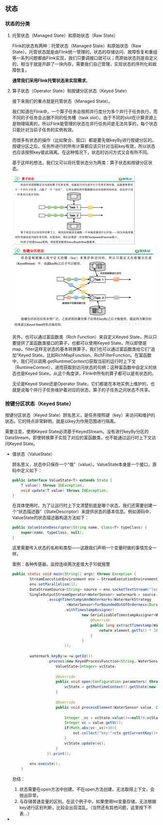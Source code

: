 ## 状态

### 状态的分类

1. 托管状态（Managed State）和原始状态（Raw State）

   Flink的状态有两种：托管状态（Managed State）和原始状态（Raw State）。托管状态就是由Flink统一管理的，状态的存储访问、故障恢复和重组等一系列问题都由Flink实现，我们只要调接口就可以；而原始状态则是自定义的，相当于就是开辟了一块内存，需要我们自己管理，实现状态的序列化和故障恢复。

   **通常我们采用Flink托管状态来实现需求**。

2. 算子状态（Operator State）和按键分区状态（Keyed State）

   接下来我们的重点就是托管状态（Managed State）。

   我们知道在Flink中，一个算子任务会按照并行度分为多个并行子任务执行，而不同的子任务会占据不同的任务槽（task slot）。由于不同的slot在计算资源上是物理隔离的，所以Flink能管理的状态在并行任务间是无法共享的，每个状态只能针对当前子任务的实例有效。

   而很多有状态的操作（比如聚合、窗口）都是要先做keyBy进行按键分区的。按键分区之后，任务所进行的所有计算都应该只针对当前key有效，所以状态也应该按照key彼此隔离。在这种情况下，状态的访问方式又会有所不同。

   基于这样的想法，我们又可以将托管状态分为两类：算子状态和按键分区状态。

   <img src="25状态.assets/image-20240807001109175.png" alt="image-20240807001109175" style="zoom:50%;" />

   <img src="25状态.assets/image-20240807001202109.png" alt="image-20240807001202109" style="zoom:50%;" />

   另外，也可以通过富函数类（Rich Function）来自定义Keyed State，所以只要提供了富函数类接口的算子，也都可以使用Keyed State。所以即使是map、filter这样无状态的基本转换算子，我们也可以通过富函数类给它们“追加”Keyed State。比如RichMapFunction、RichFilterFunction。在富函数中，我们可以调用.getRuntimeContext()获取当前的运行时上下文（RuntimeContext），进而获取到访问状态的句柄；这种富函数中自定义的状态也是Keyed State。从这个角度讲，Flink中所有的算子都可以是有状态的。

   无论是Keyed State还是Operator State，它们都是在本地实例上维护的，也就是说每个并行子任务维护着对应的状态，算子的子任务之间状态不共享。

### 按键分区状态（Keyed State）

按键分区状态（Keyed State）顾名思义，是任务按照键（key）来访问和维护的状态。它的特点非常鲜明，就是以key为作用范围进行隔离。

需要注意，使用Keyed State必须基于KeyedStream。没有进行keyBy分区的DataStream，即使转换算子实现了对应的富函数类，也不能通过运行时上下文访问Keyed State。

* 值状态（ValueState）

  顾名思义，状态中只保存一个“值”（value）。ValueState<T>本身是一个接口，源码中定义如下：

  ```java
  public interface ValueState<T> extends State {
      T value() throws IOException;
      void update(T value) throws IOException;
  }
  ```

  在具体使用时，为了让运行时上下文清楚到底是哪个状态，我们还需要创建一个“状态描述器”（StateDescriptor）来提供状态的基本信息。例如源码中，ValueState的状态描述器构造方法如下：

  ```java
  public ValueStateDescriptor(String name, Class<T> typeClass) {
      super(name, typeClass, null);
  }
  ```

  这里需要传入状态的名称和类型——这跟我们声明一个变量时做的事情完全一样。

  案例：各种传感器，监控连续两次差值大于10就报警

  ```java
  public static void main(String[] args) throws Exception {
          StreamExecutionEnvironment env = StreamExecutionEnvironment.getExecutionEnvironment();
          env.setParallelism(1);
          DataStreamSource<String> source = env.socketTextStream("localhost", 8888);
          SingleOutputStreamOperator<WaterSensor> watermark = source.map(new WaterSensorMapFunction())
                  .assignTimestampsAndWatermarks(WatermarkStrategy
                          .<WaterSensor>forBoundedOutOfOrderness(Duration.ofSeconds(3))
                          .withTimestampAssigner(
                                  new SerializableTimestampAssigner<WaterSensor>() {
                                      @Override
                                      public long extractTimestamp(WaterSensor element, long recordTimestamp) {
                                          return element.getTs() * 1000;
                                      }
                                  }
                          ));
  
          watermark.keyBy(w->w.getId())
                  .process(new KeyedProcessFunction<String, WaterSensor, String>() {
                      ValueState<Integer> vcState;
  
                      @Override
                      public void open(Configuration parameters) throws Exception {
                          vcState = getRuntimeContext().getState(new ValueStateDescriptor<>("vcState", Types.INT));
                      }
  
                      @Override
                      public void processElement(WaterSensor value, Context ctx, Collector<String> out) throws Exception {
  
                          Integer _vc = vcState.value()==null?0:vcState.value();
                          Integer vc = value.getVc();
                          if(Math.abs(vc-_vc)>10){
                              out.collect("key:"+ctx.getCurrentKey()+",上次状态："+_vc+",两次vc的差值大于10...");
                          }
                          vcState.update(vc);
                      }
                  }).print();
  
          env.execute();
      }
  ```

  总结：

  1. 状态需要在open方法中创建。不在open方法创建，无法取得上下文，会抛出异常。
  2. 与存储普通变量的区别。在这个例子中，如果使用Int变量存储，无法根据key进行区别判断，比较会出现混乱。（当然还有其他问题，这里按下不表...）

* 